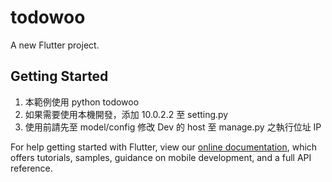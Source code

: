 # todowoo

A new Flutter project.

## Getting Started

1. 本範例使用 python todowoo
2. 如果需要使用本機開發，添加 10.0.2.2 至 setting.py 
3. 使用前請先至 model/config 修改 Dev 的 host 至 manage.py 之執行位址 IP

For help getting started with Flutter, view our
[online documentation](https://flutter.dev/docs), which offers tutorials,
samples, guidance on mobile development, and a full API reference.
